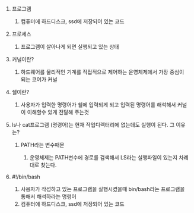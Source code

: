 1. 프로그램 

   1. 컴퓨터에 하드디스크, ssd에 저장되어 있는 코드

2. 프로세스

   1. 프로그램이 살아나게 되면 실행되고 있는 상태

3. 커널이란?

   1. 하드웨어를 물리적인 기계를 직접적으로 제어하는 운영체제에서 가장 중심이 되는 코어가 커널

4. 쉘이란?

   1. 사용자가 입력한 명령어가 쉘에 입력되게 되고 입력된 명령어를 해석해서 커널이 이해할수 있게 전달해 주는것

      

5. ls나 cat프로그램 (명령어)는 현재 작업디렉터리에 없는데도 실행이 된다. 그 이유는?

   1. PATH라는 변수때문

      1. 운영체제는 PATH변수에 경로를 검색해서 LS라는 실행파일이 있는지 차례대로 찾는다.

         

6. #!/bin/bash

   1. 사용자가 작성하고 있는 프로그램을 실행시켰을때 bin/bash라는 프로그램을 통해서 해석하라는 명령어 
   2. 컴퓨터에 하드디스크, ssd에 저장되어 있는 코드

   